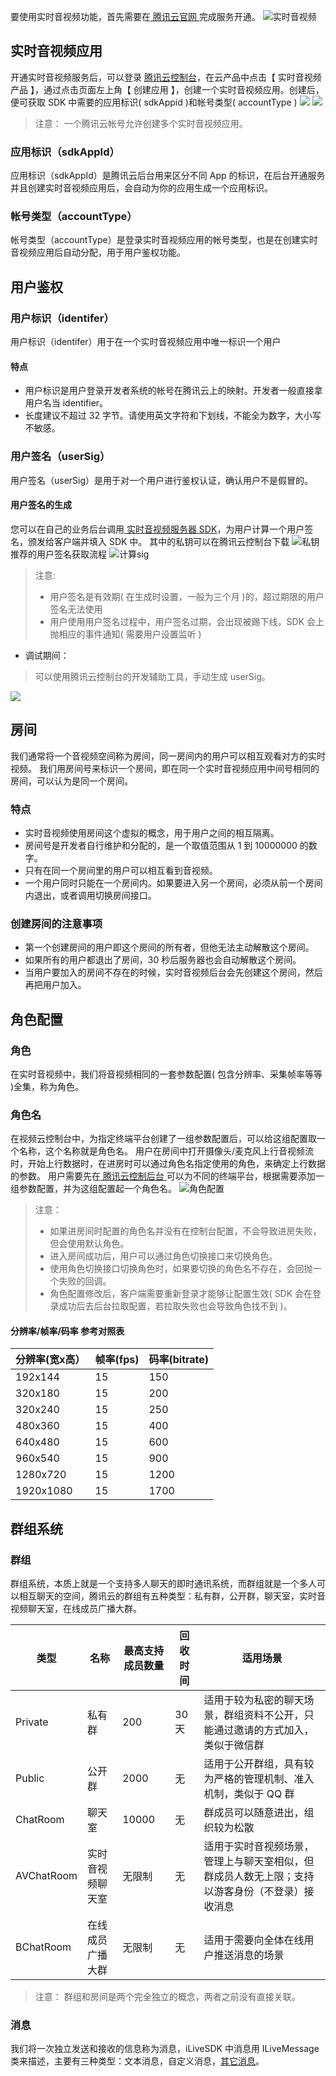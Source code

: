 要使用实时音视频功能，首先需要在[ 腾讯云官网 ](https://cloud.tencent.com/product/trtc)完成服务开通。
![实时音视频](https://main.qcloudimg.com/raw/064ed162114ef632401ce20971470f39.png)

## 实时音视频应用

开通实时音视频服务后，可以登录 [腾讯云控制台](https://console.cloud.tencent.com/)，在云产品中点击【 实时音视频产品 】，通过点击页面左上角【 创建应用 】，创建一个实时音视频应用。创建后，便可获取 SDK 中需要的应用标识( sdkAppid )和帐号类型( accountType )
![](https://main.qcloudimg.com/raw/91a97eeac74addfd18184e5ca19609e9.png)
![](https://main.qcloudimg.com/raw/18de46888b1240c1e2d505ee4894ce19.png)
>注意：
一个腾讯云帐号允许创建多个实时音视频应用。

### 应用标识（sdkAppId）
应用标识（sdkAppId）是腾讯云后台用来区分不同 App 的标识，在后台开通服务并且创建实时音视频应用后，会自动为你的应用生成一个应用标识。

### 帐号类型（accountType）
帐号类型（accountType）是登录实时音视频应用的帐号类型，也是在创建实时音视频应用后自动分配，用于用户鉴权功能。

## 用户鉴权
### 用户标识（identifer）
用户标识（identifer）用于在一个实时音视频应用中唯一标识一个用户

#### 特点
- 用户标识是用户登录开发者系统的帐号在腾讯云上的映射。开发者一般直接拿用户名当 identifier。
- 长度建议不超过 32 字节。请使用英文字符和下划线，不能全为数字，大小写不敏感。

### 用户签名（userSig）
用户签名（userSig）是用于对一个用户进行鉴权认证，确认用户不是假冒的。
#### 用户签名的生成
您可以在自己的业务后台调用[ 实时音视频服务器 SDK](https://cloud.tencent.com/document/product/268/7656)，为用户计算一个用户签名，颁发给客户端并填入 SDK 中。
其中的私钥可以在腾讯云控制台下载
![私钥](https://main.qcloudimg.com/raw/4c51d3cea6320be6c7a93b99b1196a40.png)
推荐的用户签名获取流程
![计算sig](https://main.qcloudimg.com/raw/a5e79bee89cd0aa33d988313bd0ea286.png)


>注意:
>- 用户签名是有效期( 在生成时设置，一般为三个月 )的，超过期限的用户签名无法使用
>- 用户使用用户签名过程中，用户签名过期，会出现被踢下线，SDK 会上抛相应的事件通知( 需要用户设置监听 )

- 调试期间：
>  可以使用腾讯云控制台的开发辅助工具，手动生成 userSig。

![](https://main.qcloudimg.com/raw/3a5cefbd6a8e0dddc7f176090c89191b.png)


## 房间
我们通常将一个音视频空间称为房间，同一房间内的用户可以相互观看对方的实时视频。
我们用房间号来标识一个房间，即在同一个实时音视频应用中间号相同的房间，可以认为是同一个房间。

### 特点
- 实时音视频使用房间这个虚拟的概念，用于用户之间的相互隔离。
- 房间号是开发者自行维护和分配的，是一个取值范围从 1 到 10000000 的数字。
- 只有在同一个房间里的用户可以相互看到音视频。
- 一个用户同时只能在一个房间内。如果要进入另一个房间，必须从前一个房间内退出，或者调用切换房间接口。

### 创建房间的注意事项
- 第一个创建房间的用户即这个房间的所有者，但他无法主动解散这个房间。
- 如果所有的用户都退出了房间，30 秒后服务器也会自动解散这个房间。
- 当用户要加入的房间不存在的时候，实时音视频后台会先创建这个房间，然后再把用户加入。


## 角色配置

### 角色
在实时音视频中，我们将音视频相同的一套参数配置( 包含分辨率、采集帧率等等 )全集，称为角色。

### 角色名
在视频云控制台中，为指定终端平台创建了一组参数配置后，可以给这组配置取一个名称，这个名称就是角色名。
用户在房间中打开摄像头/麦克风上行音视频流时，开始上行数据时，在进房时可以通过角色名指定使用的角色，来确定上行数据的参数。
用户需要先在[ 腾讯云控制后台 ](https://console.cloud.tencent.com/rav)可以为不同的终端平台，根据需要添加一组参数配置，并为这组配置起一个角色名。
![角色配置](https://main.qcloudimg.com/raw/40960a366306f6aa4a1da5b072e2c043.png)

>注意：
>- 如果进房间时配置的角色名并没有在控制台配置，不会导致进房失败，但会使用默认角色。
>- 进入房间成功后，用户可以通过角色切换接口来切换角色。
>- 使用角色切换接口切换角色时，如果要切换的角色名不存在，会回抛一个失败的回调。
>- 角色配置修改后，客户端需要重新登录才能够让配置生效( SDK 会在登录成功后去后台拉取配置，若拉取失败也会导致角色找不到 )。

#### 分辨率/帧率/码率 参考对照表

|分辨率(宽x高）|帧率(fps)|码率(bitrate)|
|--|--|--|
|192x144 |15 |150 |
|320x180 |15 |200 |
|320x240 |15 |250 |
|480x360 |15 |400 |
|640x480 |15 |600 |
|960x540 |15 |900 |
|1280x720 |15 |1200 |
|1920x1080 |15 |1700 |


## 群组系统

### 群组
群组系统，本质上就是一个支持多人聊天的即时通讯系统，而群组就是一个多人可以相互聊天的空间，腾讯云的群组有五种类型：私有群，公开群，聊天室，实时音视频聊天室，在线成员广播大群。

|类型|名称|最高支持成员数量|回收时间|适用场景|
|--|--|--|--|--|
|Private|私有群|200|30天|适用于较为私密的聊天场景，群组资料不公开，只能通过邀请的方式加入，类似于微信群|
|Public|公开群|2000|无|适用于公开群组，具有较为严格的管理机制、准入机制，类似于 QQ 群|
|ChatRoom|聊天室|10000|无|群成员可以随意进出，组织较为松散|
|AVChatRoom|实时音视频聊天室|无限制|无|适用于实时音视频场景，管理上与聊天室相似，但群成员人数无上限；支持以游客身份（不登录）接收消息|
|BChatRoom|在线成员广播大群|无限制|无|适用于需要向全体在线用户推送消息的场景|

>注意：
> 群组和房间是两个完全独立的概念，两者之前没有直接关联。

### 消息
我们将一次独立发送和接收的信息称为消息，iLiveSDK 中消息用 ILiveMessage 类来描述，主要有三种类型：文本消息，自定义消息，[其它消息](https://cloud.tencent.com/document/product/269/9232#1.2-.E6.96.87.E6.9C.AC.E6.B6.88.E6.81.AF.E5.8F.91.E9.80.81)。
